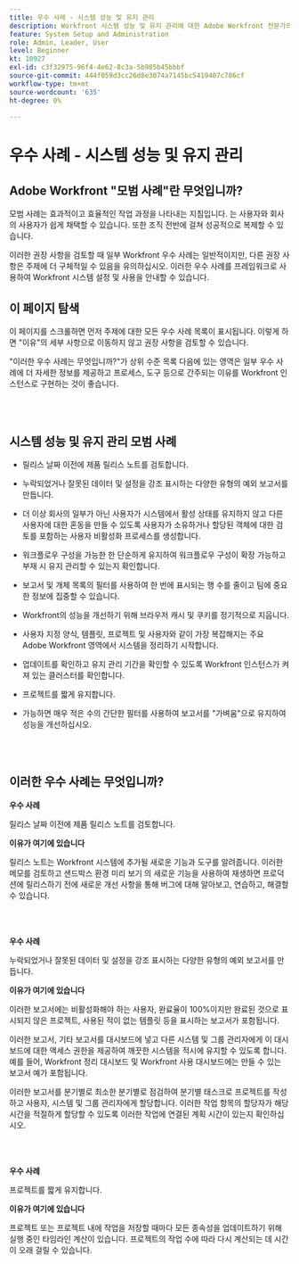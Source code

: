 ```yaml
---
title: 우수 사례 - 시스템 성능 및 유지 관리
description: Workfront 시스템 성능 및 유지 관리에 대한 Adobe Workfront 전문가의 우수 사례 추천을 살펴보십시오.
feature: System Setup and Administration
role: Admin, Leader, User
level: Beginner
kt: 10927
exl-id: c3f32975-96f4-4e62-8c3a-5b985b45bbbf
source-git-commit: 444f059d3cc26d8e3074a7145bc5419407c786cf
workflow-type: tm+mt
source-wordcount: '635'
ht-degree: 0%

---
```


# 우수 사례 - 시스템 성능 및 유지 관리

## Adobe Workfront &quot;모범 사례&quot;란 무엇입니까?

모범 사례는 효과적이고 효율적인 작업 과정을 나타내는 지침입니다. 는 사용자와 회사의 사용자가 쉽게 채택할 수 있습니다. 또한 조직 전반에 걸쳐 성공적으로 복제할 수 있습니다.

이러한 권장 사항을 검토할 때 일부 Workfront 우수 사례는 일반적이지만, 다른 권장 사항은 주제에 더 구체적일 수 있음을 유의하십시오. 이러한 우수 사례를 프레임워크로 사용하여 Workfront 시스템 설정 및 사용을 안내할 수 있습니다.

## 이 페이지 탐색

이 페이지를 스크롤하면 먼저 주제에 대한 모든 우수 사례 목록이 표시됩니다. 이렇게 하면 &quot;이유&quot;의 세부 사항으로 이동하지 않고 권장 사항을 검토할 수 있습니다.

&quot;이러한 우수 사례는 무엇입니까?&quot;가 상위 수준 목록 다음에 있는 영역은 일부 우수 사례에 더 자세한 정보를 제공하고 프로세스, 도구 등으로 간주되는 이유를 Workfront 인스턴스로 구현하는 것이 좋습니다.

</br>
</br>

## 시스템 성능 및 유지 관리 모범 사례

* 릴리스 날짜 이전에 제품 릴리스 노트를 검토합니다.

* 누락되었거나 잘못된 데이터 및 설정을 강조 표시하는 다양한 유형의 예외 보고서를 만듭니다.

* 더 이상 회사의 일부가 아닌 사용자가 시스템에서 활성 상태를 유지하지 않고 다른 사용자에 대한 혼동을 만들 수 있도록 사용자가 소유하거나 할당된 객체에 대한 검토를 포함하는 사용자 비활성화 프로세스를 생성합니다.

* 워크플로우 구성을 가능한 한 단순하게 유지하여 워크플로우 구성이 확장 가능하고 부재 시 유지 관리할 수 있는지 확인합니다.

* 보고서 및 개체 목록의 필터를 사용하여 한 번에 표시되는 행 수를 줄이고 팀에 중요한 정보에 집중할 수 있습니다.

* Workfront의 성능을 개선하기 위해 브라우저 캐시 및 쿠키를 정기적으로 지웁니다.

* 사용자 지정 양식, 템플릿, 프로젝트 및 사용자와 같이 가장 복잡해지는 주요 Adobe Workfront 영역에서 시스템을 정리하기 시작합니다.

* 업데이트를 확인하고 유지 관리 기간을 확인할 수 있도록 Workfront 인스턴스가 켜져 있는 클러스터를 확인합니다.

* 프로젝트를 짧게 유지합니다.

* 가능하면 매우 적은 수의 간단한 필터를 사용하여 보고서를 &quot;가벼움&quot;으로 유지하여 성능을 개선하십시오.

</br>
</br>

## 이러한 우수 사례는 무엇입니까?

**우수 사례**

릴리스 날짜 이전에 제품 릴리스 노트를 검토합니다.



**이유가 여기에 있습니다**

릴리스 노트는 Workfront 시스템에 추가될 새로운 기능과 도구를 알려줍니다. 이러한 메모를 검토하고 샌드박스 환경 미리 보기 의 새로운 기능을 사용하여 재생하면 프로덕션에 릴리스하기 전에 새로운 개선 사항을 통해 버그에 대해 알아보고, 연습하고, 해결할 수 있습니다.

</br>
</br>

**우수 사례**

누락되었거나 잘못된 데이터 및 설정을 강조 표시하는 다양한 유형의 예외 보고서를 만듭니다.



**이유가 여기에 있습니다**

이러한 보고서에는 비활성화해야 하는 사용자, 완료율이 100%이지만 완료된 것으로 표시되지 않은 프로젝트, 사용된 적이 없는 템플릿 등을 표시하는 보고서가 포함됩니다.



이러한 보고서, 기타 보고서를 대시보드에 넣고 다른 시스템 및 그룹 관리자에게 이 대시보드에 대한 액세스 권한을 제공하여 깨끗한 시스템을 적시에 유지할 수 있도록 합니다. 예를 들어, Workfront 정리 대시보드 및 Workfront 사용 대시보드에는 만들 수 있는 보고서 예가 포함됩니다.



이러한 보고서를 분기별로 최소한 분기별로 점검하여 분기별 태스크로 프로젝트를 작성하고 사용자, 시스템 및 그룹 관리자에게 할당합니다. 이러한 작업 항목의 할당자가 해당 시간을 적절하게 할당할 수 있도록 이러한 작업에 연결된 계획 시간이 있는지 확인하십시오.

</br>
</br>

**우수 사례**

프로젝트를 짧게 유지합니다.



**이유가 여기에 있습니다**

프로젝트 또는 프로젝트 내에 작업을 저장할 때마다 모든 종속성을 업데이트하기 위해 실행 중인 타임라인 계산이 있습니다. 프로젝트의 작업 수에 따라 다시 계산되는 데 시간이 오래 걸릴 수 있습니다.

